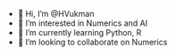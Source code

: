 - 👋 Hi, I’m @HVukman
- 👀 I’m interested in Numerics and AI
- 🌱 I’m currently learning Python, R
- 💞️ I’m looking to collaborate on Numerics


<!---
HVukman/HVukman is a ✨ special ✨ repository because its `README.md` (this file) appears on your GitHub profile.
You can click the Preview link to take a look at your changes.
--->
